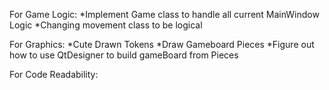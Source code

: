 For Game Logic:
  *Implement Game class to handle all current MainWindow Logic
  *Changing movement class to be logical 


For Graphics:
  *Cute Drawn Tokens 
  *Draw Gameboard Pieces 
  *Figure out how to use QtDesigner to build gameBoard from Pieces

For Code Readability: 
